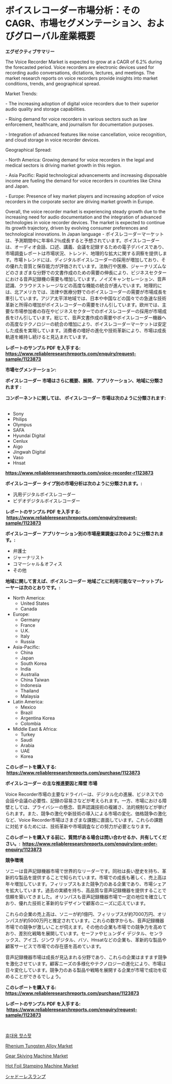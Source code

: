 <p><h1>ボイスレコーダー市場分析：そのCAGR、市場セグメンテーション、およびグローバル産業概要</h1></p><p><strong>エグゼクティブサマリー</strong></p>
<p><p>The Voice Recorder Market is expected to grow at a CAGR of 6.2% during the forecasted period. Voice recorders are electronic devices used for recording audio conversations, dictations, lectures, and meetings. The market research reports on voice recorders provide insights into market conditions, trends, and geographical spread.</p><p>Market Trends:</p><p>- The increasing adoption of digital voice recorders due to their superior audio quality and storage capabilities.</p><p>- Rising demand for voice recorders in various sectors such as law enforcement, healthcare, and journalism for documentation purposes.</p><p>- Integration of advanced features like noise cancellation, voice recognition, and cloud storage in voice recorder devices.</p><p>Geographical Spread:</p><p>- North America: Growing demand for voice recorders in the legal and medical sectors is driving market growth in this region.</p><p>- Asia Pacific: Rapid technological advancements and increasing disposable income are fueling the demand for voice recorders in countries like China and Japan.</p><p>- Europe: Presence of key market players and increasing adoption of voice recorders in the corporate sector are driving market growth in Europe.</p><p>Overall, the voice recorder market is experiencing steady growth due to the increasing need for audio documentation and the integration of advanced technologies in voice recorder devices. The market is expected to continue its growth trajectory, driven by evolving consumer preferences and technological innovations. In Japan language - ボイスレコーダーマーケットは、予測期間中に年率6.2％成長すると予想されています。ボイスレコーダーは、オーディオ会話、口述、講義、会議を記録するための電子デバイスであり、市場調査レポートは市場状況、トレンド、地理的な拡大に関する洞察を提供します。市場トレンドには、ディジタルボイスレコーダーの採用が増加しており、その優れた音質と保存能力が評価されています。法執行や医療、ジャーナリズムなどのさまざまな分野での文書作成のための需要の伸長により、ビジネスセクターにおける音声記録機の需要も増加しています。ノイズキャンセレーション、音声認識、クラウドストレージなどの高度な機能の統合が進んでいます。地理的には、北アメリカでは、法律や医療分野でのボイスレコーダーの需要が市場成長を牽引しています。アジア太平洋地域では、日本や中国などの国々での急速な技術革新と所得の増加がボイスレコーダーの需要をけん引しています。欧州では、主要な市場参加者の存在やビジネスセクターでのボイスレコーダーの採用が市場成長をけん引しています。総じて、音声文書作成の需要やボイスレコーダー機器への高度なテクノロジーの統合の増加により、ボイスレコーダーマーケットは安定した成長を実現しています。消費者の嗜好の進化や技術革新により、市場は成長軌道を維持し続けると見込まれています。</p></p>
<p><strong>レポートのサンプル PDF を入手する: <a href="https://www.reliableresearchreports.com/enquiry/request-sample/1123873">https://www.reliableresearchreports.com/enquiry/request-sample/1123873</a></strong></p>
<p><strong>市場セグメンテーション:</strong></p>
<p><strong> ボイスレコーダー 市場はさらに概要、展開、アプリケーション、地域に分類されます :</strong></p>
<p><strong>コンポーネントに関しては、 ボイスレコーダー 市場は次のように分類されます: &nbsp;</strong></p>
<p><ul><li>Sony</li><li>Philips</li><li>Olympus</li><li>SAFA</li><li>Hyundai Digital</li><li>Cenlux</li><li>Aigo</li><li>Jingwah Digital</li><li>Vaso</li><li>Hnsat</li></ul></p>
<p><strong><a href="https://www.reliableresearchreports.com/voice-recorder-r1123873">https://www.reliableresearchreports.com/voice-recorder-r1123873</a></strong></p>
<p><strong> ボイスレコーダー タイプ別の市場分析は次のように分類されます。:</strong></p>
<p><ul><li>汎用デジタルボイスレコーダー</li><li>ビデオデジタルボイスレコーダー</li></ul></p>
<p><strong>レポートのサンプル PDF を入手する: &nbsp;<a href="https://www.reliableresearchreports.com/enquiry/request-sample/1123873">https://www.reliableresearchreports.com/enquiry/request-sample/1123873</a></strong></p>
<p><strong> ボイスレコーダー アプリケーション別の市場産業調査は次のように分類されます。:</strong></p>
<p><ul><li>弁護士</li><li>ジャーナリスト</li><li>コマーシャル＆オフィス</li><li>その他</li></ul></p>
<p><strong>地域に関して言えば、ボイスレコーダー 地域ごとに利用可能なマーケットプレーヤーは次のとおりです。:</strong></p>
<p><ul>
    <li>
        North America:
        <ul>
            <li>United States</li>
            <li>Canada</li>
        </ul>
    </li>
    <li>
        Europe:
        <ul>
            <li>Germany</li>
            <li>France</li>
            <li>U.K.</li>
            <li>Italy</li>
            <li>Russia</li>
        </ul>
    </li>
    <li>
        Asia-Pacific:
        <ul>
            <li>China</li>
            <li>Japan</li>
            <li>South Korea</li>
            <li>India</li>
            <li>Australia</li>
            <li>China Taiwan</li>
            <li>Indonesia</li>
            <li>Thailand</li>
            <li>Malaysia</li>
        </ul>
    </li>
    <li>
        Latin America:
        <ul>
            <li>Mexico</li>
            <li>Brazil</li>
            <li>Argentina Korea</li>
            <li>Colombia</li>
        </ul>
    </li>
    <li>
        Middle East & Africa:
        <ul>
            <li>Turkey</li>
            <li>Saudi</li>
            <li>Arabia</li>
            <li>UAE</li>
            <li>Korea</li>
        </ul>
    </li>
    </ul></p>
<p><strong>このレポートを購入する: &nbsp;<a href="https://www.reliableresearchreports.com/purchase/1123873">https://www.reliableresearchreports.com/purchase/1123873</a></strong></p>
<p><strong>ボイスレコーダー の主な推進要因と障壁 市場</strong></p>
<p><p>Voice Recorder市場の主要なドライバーは、デジタル化の進展、ビジネスでの会話や会議の必要性、記録の容易さなどが考えられます。一方、市場における障壁としては、プライバシーの懸念、音声認識技術の複雑さ、法的規制などが挙げられます。また、競争の激化や新技術の導入による市場の変化、価格競争の激化など、Voice Recorder市場はさまざまな課題に直面しています。これらの課題に対処するためには、技術革新や市場調査などの努力が必要となります。</p></p>
<p><strong>このレポートを購入する前に、質問がある場合は問い合わせるか、共有してください。:&nbsp; <a href="https://www.reliableresearchreports.com/enquiry/pre-order-enquiry/1123873">https://www.reliableresearchreports.com/enquiry/pre-order-enquiry/1123873</a></strong></p>
<p><strong>競争環境</strong></p>
<p><p>ソニーは音声記録機器市場で世界的なリーダーです。同社は長い歴史を持ち、革新的な製品を提供することで知られています。市場での成長も著しく、売上高は年々増加しています。フィリップスもまた競争力のある企業であり、市場シェアを拡大しています。過去の実績を持ち、高品質な音声記録機器を提供することで信頼を築いてきました。オリンパスも音声記録機器市場で一定の地位を確立しており、優れた技術と革新的なデザインで顧客のニーズに応えています。</p><p>これらの企業の売上高は、ソニーが約1億円、フィリップスが約7000万円、オリンパスが約5000万円と推定されています。これらの数字からも、音声記録機器市場での競争が激しいことが伺えます。その他の企業も市場での競争力を高めており、差別化戦略を展開しています。セーファやヒュンダイ デジタル、センラックス、アイゴ、ジンワ デジタル、バソ、Hnsatなどの企業も、革新的な製品や顧客サービスで市場での存在感を高めています。</p><p>音声記録機器市場は成長が見込まれる分野であり、これらの企業はますます競争を激化させています。顧客ニーズの多様化やテクノロジーの進化により、市場は日々変化しています。競争力のある製品や戦略を展開する企業が市場で成功を収めることができるでしょう。</p></p>
<p><strong>このレポートを購入する: &nbsp; <a href="https://www.reliableresearchreports.com/purchase/1123873">https://www.reliableresearchreports.com/purchase/1123873</a></strong></p>
<p><strong>レポートのサンプル PDF を入手する: &nbsp;<a href="https://www.reliableresearchreports.com/enquiry/request-sample/1123873">https://www.reliableresearchreports.com/enquiry/request-sample/1123873</a></strong><strong></strong></p>
<p>&nbsp;</p>
<p><p><a href="https://github.com/crfsywufhm81415/Market-Research-Report-List-1/blob/main/525631123415.md">휴대용 핫스팟</a></p><p><a href="https://issuu.com/reportprime-2/docs/rhenium-tungsten-alloy-market-size-2030.pptx">Rhenium Tungsten Alloy Market</a></p><p><a href="https://github.com/bmorecock/Market-Research-Report-List-2/blob/main/gear-skiving-machine-market.md">Gear Skiving Machine Market</a></p><p><a href="https://view.publitas.com/reportprime-1/hot-foil-stamping-machine-market-size-and-market-trends-complete-industry-overview-2024-to-2031/">Hot Foil Stamping Machine Market</a></p><p><a href="https://github.com/cnnriuez22368/Market-Research-Report-List-1/blob/main/945873324519.md">シャドーレスランプ</a></p></p>